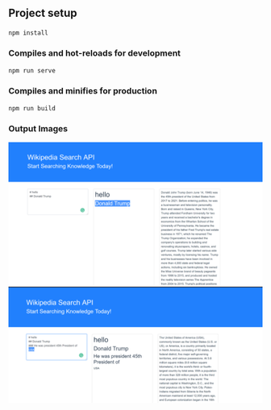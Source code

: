 

## Project setup
```
npm install
```

### Compiles and hot-reloads for development
```
npm run serve
```

### Compiles and minifies for production
```
npm run build
```

### Output Images

![alt text](https://github.com/palashjain2801/Coding_Challenge_2/blob/main/Images/1.PNG)
![alt text](https://github.com/palashjain2801/Coding_Challenge_2/blob/main/Images/2.PNG)
